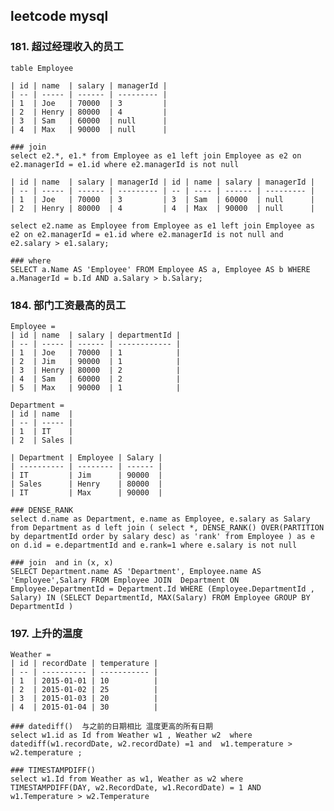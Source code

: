 ## leetcode mysql

### 181. 超过经理收入的员工

    table Employee

    | id | name  | salary | managerId |
    | -- | ----- | ------ | --------- |
    | 1  | Joe   | 70000  | 3         |
    | 2  | Henry | 80000  | 4         |
    | 3  | Sam   | 60000  | null      |
    | 4  | Max   | 90000  | null      |

    ### join
    select e2.*, e1.* from Employee as e1 left join Employee as e2 on e2.managerId = e1.id where e2.managerId is not null 

    | id | name  | salary | managerId | id | name | salary | managerId |
    | -- | ----- | ------ | --------- | -- | ---- | ------ | --------- |
    | 1  | Joe   | 70000  | 3         | 3  | Sam  | 60000  | null      |
    | 2  | Henry | 80000  | 4         | 4  | Max  | 90000  | null      |

    select e2.name as Employee from Employee as e1 left join Employee as e2 on e2.managerId = e1.id where e2.managerId is not null and e2.salary > e1.salary;

    ### where 
    SELECT a.Name AS 'Employee' FROM Employee AS a, Employee AS b WHERE a.ManagerId = b.Id AND a.Salary > b.Salary;

### 184. 部门工资最高的员工

    Employee = 
    | id | name  | salary | departmentId |
    | -- | ----- | ------ | ------------ |
    | 1  | Joe   | 70000  | 1            |
    | 2  | Jim   | 90000  | 1            |
    | 3  | Henry | 80000  | 2            |
    | 4  | Sam   | 60000  | 2            |
    | 5  | Max   | 90000  | 1            |

    Department = 
    | id | name  |
    | -- | ----- |
    | 1  | IT    |
    | 2  | Sales |

    | Department | Employee | Salary |
    | ---------- | -------- | ------ |
    | IT         | Jim      | 90000  |
    | Sales      | Henry    | 80000  |
    | IT         | Max      | 90000  |

    ### DENSE_RANK
    select d.name as Department, e.name as Employee, e.salary as Salary from Department as d left join ( select *, DENSE_RANK() OVER(PARTITION by departmentId order by salary desc) as 'rank' from Employee ) as e on d.id = e.departmentId and e.rank=1 where e.salary is not null

    ### join  and in (x, x)
    SELECT Department.name AS 'Department', Employee.name AS 'Employee',Salary FROM Employee JOIN  Department ON Employee.DepartmentId = Department.Id WHERE (Employee.DepartmentId , Salary) IN (SELECT DepartmentId, MAX(Salary) FROM Employee GROUP BY DepartmentId )


### 197. 上升的温度

    Weather = 
    | id | recordDate | temperature |
    | -- | ---------- | ----------- |
    | 1  | 2015-01-01 | 10          |
    | 2  | 2015-01-02 | 25          |
    | 3  | 2015-01-03 | 20          |
    | 4  | 2015-01-04 | 30          |

    ### datediff()  与之前的日期相比 温度更高的所有日期
    select w1.id as Id from Weather w1 , Weather w2  where datediff(w1.recordDate, w2.recordDate) =1 and  w1.temperature > w2.temperature ;

    ### TIMESTAMPDIFF()
    select w1.Id from Weather as w1, Weather as w2 where TIMESTAMPDIFF(DAY, w2.RecordDate, w1.RecordDate) = 1 AND w1.Temperature > w2.Temperature
